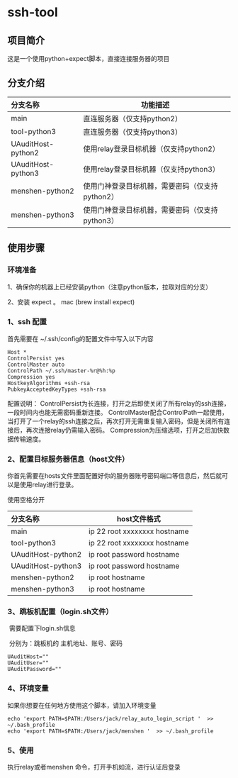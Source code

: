 # ssh-tool



## 项目简介

这是一个使用python+expect脚本，直接连接服务器的项目



## 分支介绍

| 分支名称           | 功能描述                                        |
| :----------------- | ----------------------------------------------- |
| main               | 直连服务器（仅支持python2）                     |
| tool-python3       | 直连服务器（仅支持python3）                     |
| UAuditHost-python2 | 使用relay登录目标机器（仅支持python2）          |
| UAuditHost-python3 | 使用relay登录目标机器（仅支持python3）          |
| menshen-python2    | 使用门神登录目标机器，需要密码（仅支持python2） |
| menshen-python3    | 使用门神登录目标机器，需要密码（仅支持python3） |



## 使用步骤



### 环境准备

1、确保你的机器上已经安装python（注意python版本，拉取对应的分支） 

2、安装 expect   。 mac (brew install expect) 



### 1、ssh 配置

首先需要在 ~/.ssh/config的配置文件中写入以下内容

```
Host *
ControlPersist yes
ControlMaster auto
ControlPath ~/.ssh/master-%r@%h:%p
Compression yes
HostkeyAlgorithms +ssh-rsa
PubkeyAcceptedKeyTypes +ssh-rsa
```
配置说明：
ControlPersist为长连接，打开之后即使关闭了所有relay的ssh连接，一段时间内也能无需密码重新连接。
ControlMaster配合ControlPath一起使用，当打开了一个relay的ssh连接之后，再次打开无需重复输入密码，但是关闭所有连接后，再次连接relay仍需输入密码。
Compression为压缩选项，打开之后加快数据传输速度。

### 2、配置目标服务器信息（host文件）

你首先需要在hosts文件里面配置好你的服务器账号密码端口等信息后，然后就可以是使用relay进行登录。

使用空格分开

| 分支名称           | host文件格式                 |
| :----------------- | ---------------------------- |
| main               | ip 22 root xxxxxxxx hostname |
| tool-python3       | ip 22 root xxxxxxxx hostname |
| UAuditHost-python2 | ip root password hostname    |
| UAuditHost-python3 | ip root password hostname    |
| menshen-python2    | ip root hostname             |
| menshen-python3    | ip root hostname             |



### 	3、跳板机配置（login.sh文件）

​	   需要配置下login.sh信息

​		分别为：跳板机的 主机地址、账号、密码

```
UAuditHost=""
UAuditUser=""
UAuditPassword=""
```



### 4、环境变量

如果你想要在任何地方使用这个脚本，请加入环境变量

```shell
echo 'export PATH=$PATH:/Users/jack/relay_auto_login_script '  >> ~/.bash_profile
echo 'export PATH=$PATH:/Users/jack/menshen '  >> ~/.bash_profile
```

### 5、使用

执行relay或者menshen 命令，打开手机如流，进行认证后登录

